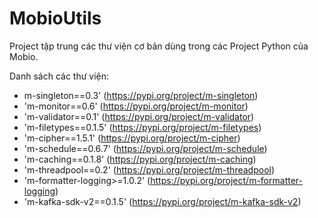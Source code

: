 # MobioUtils

Project tập trung các thư viện cơ bản dùng trong các Project Python của Mobio.

Danh sách các thư viện:
* m-singleton==0.3' (https://pypi.org/project/m-singleton)
* 'm-monitor==0.6'  (https://pypi.org/project/m-monitor)
* 'm-validator==0.1' (https://pypi.org/project/m-validator)
* 'm-filetypes==0.1.5' (https://pypi.org/project/m-filetypes)
* 'm-cipher==1.5.1' (https://pypi.org/project/m-cipher)
* 'm-schedule==0.6.7' (https://pypi.org/project/m-schedule)
* 'm-caching==0.1.8' (https://pypi.org/project/m-caching)
* 'm-threadpool==0.2' (https://pypi.org/project/m-threadpool)
* 'm-formatter-logging>=1.0.2' (https://pypi.org/project/m-formatter-logging)
* 'm-kafka-sdk-v2==0.1.5' (https://pypi.org/project/m-kafka-sdk-v2)